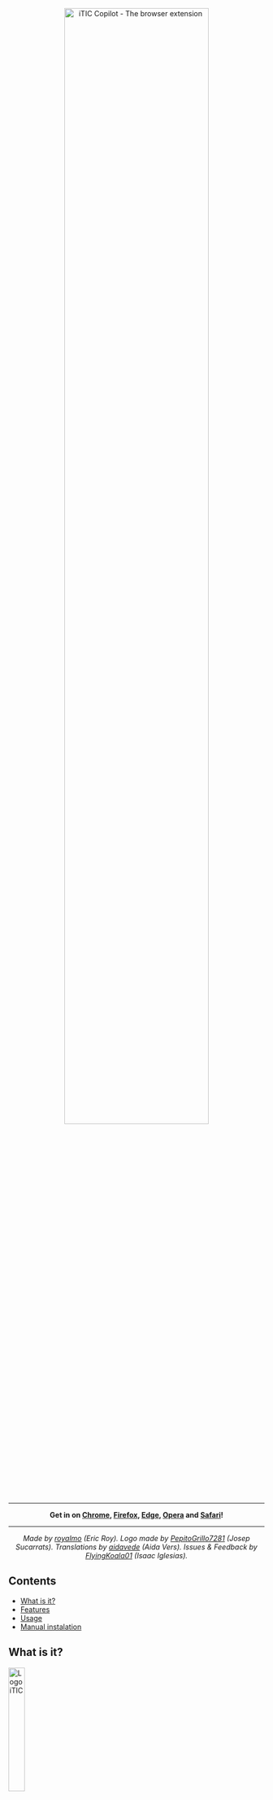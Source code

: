 <p align="center">
  <img src="https://user-images.githubusercontent.com/49844173/162380728-c396ab95-0566-437d-9882-656ef5503fd9.png" alt="iTIC Copilot - The browser extension" width="75%" />
</p>

----

<p align="center"><strong>
  Get in on <a href="https://chrome.google.com/webstore/detail/opcjpngfgjgceflfdajgekochbmclgmh">Chrome</a>,
  <a href="https://addons.mozilla.org/firefox/addon/itic-copilot/">Firefox</a>,
  <a href="https://microsoftedge.microsoft.com/addons/detail/bjokdnpmhkdokhpkdbgbpgbpmjbknjoh">Edge</a>,
  <a href="https://addons.opera.com/es/extensions/details/itic-copilot/">Opera</a>
  and <a href="https://www.youtube.com/watch?v=dQw4w9WgXcQ">Safari</a>!
</strong></p>
  
----
<p align="center">
  <em>Made by <a href="https://github.com/royalmo">royalmo</a> (Eric Roy). Logo made by <a href="https://github.com/PepitoGrillo7281">PepitoGrillo7281</a> (Josep Sucarrats). Translations by <a href="https://github.com/aidavede">aidavede</a> (Aida Vers). Issues & Feedback by <a href="https://github.com/FlyingKoala01">FlyingKoala01</a> (Isaac Iglesias).</em>
</p>


## Contents
- [What is it?](#what-is-it)
- [Features](#features)
- [Usage](#usage)
- [Manual instalation](#manual-instalation)

## What is it?

<p>
  <img src="https://user-images.githubusercontent.com/49844173/158698760-a9dcbb61-3f0d-4b67-9af2-ef7eed17cdd1.png" alt="Logo iTIC" width=25%" />
</p>

I'm studying an ICT Systems Engineering degree (called also iTIC). During the degree I've found that some tools that we needed to use were a little bit hard to understand at first, or they weren't just as productive as they could be.

That's why I created a browser extension that could, at least, try to make the navigation experience better. It is available on all the browsers that let users publish their extensions without having to be rich.

### Extension's public description

iTIC Copilot is the "must have" browser extension for the ICT Systems Students at EPSEM.
We know the sites that you will be sitting in front of during hours (mostly because we did it too), so you will be, with no doubt, pleased with the features that we developed.

Featuring an anti-downloader and a full-downloader at OCW's website, an Atenea & Escriny autologin, a grades calculator at Atenea's website, and a combination of  Escriny's and Overleaf's websites.
But that's not all! We also created some documents with advices that we would have loved to hear about when we were studying.

Boost your productivity with iTIC Copilot, and not by getting inside an atomic_block ! (you will understand the joke by the end of 2nd grade)

## Features

This extension makes the browsing experience of iTIC students much, much easier.

### Better navigation in the OpenCourseWare

- It disables the 'forced download' when accessing some files. Specially, the PDF's, that with the extension are opened with the browser.
- It has a 'download subject' option, that creates a `.zip` file with all the resources of a subject, to make massive downloads easier.

### Escriny (iTIC's subversion) productivity

Work in progress. For the moment, there's nothing here.

## Usage

For the moment, there isn't any user interface, so just head into some of the iTIC websites (like the [OCW](https://ocwitic.epsem.upc.edu)) and look for the new buttons nested in the rendered website.

## Manual instalation

By downloading the source code you can use the extension and play with it. As long as you respect the extension's liscence, you can do what you want.

Here you have a tutorial for the manual instalation in Google Chrome. For the other browsers, it should be more or less the same instructions.

### 1. Clone the repository

Assuming you have git installed, run
```
git clone https://github.com/royalmo/ocw-anti-download.git
```

Otherwise, you can [download the zip file](https://github.com/royalmo/ocw-anti-download/archive/refs/heads/main.zip) of the repository, and unzip the downloaded file.

### 2. Activate Chrome developer mode

Go to [`chrome://extensions/`](chrome://extensions/) on your Chrome browser and enable **Developer mode** at the top right of the page.

![Developer mode](https://user-images.githubusercontent.com/49844173/158700807-1788513c-1581-482d-b9db-b12c30bb7774.png)

### 3. Load the extension folder

A **Load unpacked** button will appear at the top left of the page after enabling *Developer mode*. Click there, and select the *ocw-anti-download* folder you just cloned.

![Load unpacked](https://user-images.githubusercontent.com/49844173/158700864-62b51048-0768-4926-b1d7-272f7f4bbf97.png)


That's it! You should be able to open OCW's files without downloading them. **Caution!** Make sure you don't delete the downloaded folder! Chrome loads the extension from there every time you open the browser.
